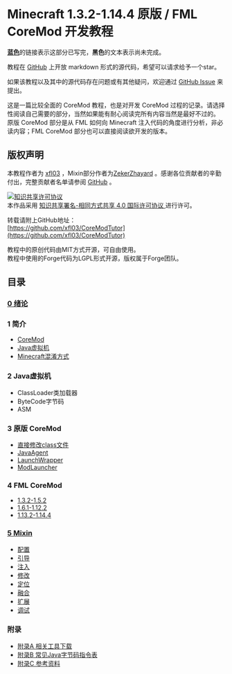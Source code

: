 # Minecraft 1.3.2-1.14.4 原版 / FML CoreMod 开发教程

[**蓝色**](#)的链接表示这部分已写完，**黑色**的文本表示尚未完成。

教程在 [GitHub](https://github.com/xfl03/CoreModTutor) 上开放 markdown 形式的源代码，希望可以请求给予一个star。

如果该教程以及其中的源代码存在问题或有其他疑问，欢迎通过 [GitHub Issue](https://github.com/xfl03/CoreModTutor/issues) 来提出。

这是一篇比较全面的 CoreMod 教程，也是对开发 CoreMod 过程的记录。请选择性阅读自己需要的部分，当然如果能有耐心阅读完所有内容当然是最好不过的。  
原版 CoreMod 部分是从 FML 如何向 Minecraft 注入代码的角度进行分析，非必读内容；FML CoreMod 部分也可以直接阅读欲开发的版本。

## 版权声明
本教程作者为 [xfl03](https://github.com/xfl03) ，Mixin部分作者为[ZekerZhayard](https://github.com/ZekerZhayard) 。感谢各位贡献者的辛勤付出，完整贡献者名单请参阅 [GitHub](https://github.com/xfl03/CoreModTutor/graphs/contributors) 。

<a rel="license" href="http://creativecommons.org/licenses/by-sa/4.0/">
    <img alt="知识共享许可协议" style="border-width:0" src="https://i.creativecommons.org/l/by-sa/4.0/88x31.png" />
</a><br />本作品采用
<a rel="license" href="http://creativecommons.org/licenses/by-sa/4.0/">
    知识共享署名-相同方式共享 4.0 国际许可协议
</a>进行许可。

转载请附上GitHub地址：  
[https://github.com/xfl03/CoreModTutor](https://github.com/xfl03/CoreModTutor)


教程中的原创代码由MIT方式开源，可自由使用。  
教程中使用的Forge代码为LGPL形式开源，版权属于Forge团队。

## 目录

### [0 绪论](0.md)

### 1 简介

* [CoreMod](1.1.md)
* [Java虚拟机](1.2.md)
* [Minecraft混淆方式](1.3.md)

### 2 Java虚拟机

* ClassLoader类加载器
* ByteCode字节码
* ASM

### 3 原版 CoreMod

* [直接修改class文件](3.1.md)
* [JavaAgent](3.2.md)
* [LaunchWrapper](3.3.md)
* [ModLauncher](3.4.md)

### 4 FML CoreMod

* [1.3.2-1.5.2](4.1.md)
* [1.6.1-1.12.2](4.2.md)
* [1.13.2-1.14.4](4.3.md)

### [5 Mixin](5.md)

* [配置](5.1.md)
* [引导](5.2.md)
* [注入](5.3.md)
* [修改](5.4.md)
* [定位](5.5.md)
* [融合](5.6.md)
* [扩展](5.7.md)
* [调试](5.8.md)

### 附录

* [附录A 相关工具下载](附录A.md)
* [附录B 常见Java字节码指令表](附录B.md)
* [附录C 参考资料](附录C.md)